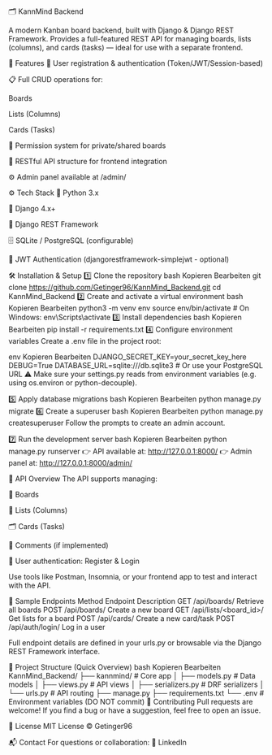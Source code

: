 🗂️ KannMind Backend




A modern Kanban board backend, built with Django & Django REST Framework.
Provides a full-featured REST API for managing boards, lists (columns), and cards (tasks) — ideal for use with a separate frontend.

🚀 Features
🔐 User registration & authentication (Token/JWT/Session-based)

📋 Full CRUD operations for:

Boards

Lists (Columns)

Cards (Tasks)

👥 Permission system for private/shared boards

🧩 RESTful API structure for frontend integration

⚙️ Admin panel available at /admin/

⚙️ Tech Stack
🐍 Python 3.x

🧬 Django 4.x+

🔌 Django REST Framework

🗄️ SQLite / PostgreSQL (configurable)

🔐 JWT Authentication (djangorestframework-simplejwt - optional)

🛠️ Installation & Setup
1️⃣ Clone the repository
bash
Kopieren
Bearbeiten
git clone https://github.com/Getinger96/KannMind_Backend.git
cd KannMind_Backend
2️⃣ Create and activate a virtual environment
bash
Kopieren
Bearbeiten
python3 -m venv env
source env/bin/activate        # On Windows: env\Scripts\activate
3️⃣ Install dependencies
bash
Kopieren
Bearbeiten
pip install -r requirements.txt
4️⃣ Configure environment variables
Create a .env file in the project root:

env
Kopieren
Bearbeiten
DJANGO_SECRET_KEY=your_secret_key_here
DEBUG=True
DATABASE_URL=sqlite:///db.sqlite3   # Or use your PostgreSQL URL
⚠️ Make sure your settings.py reads from environment variables (e.g. using os.environ or python-decouple).

5️⃣ Apply database migrations
bash
Kopieren
Bearbeiten
python manage.py migrate
6️⃣ Create a superuser
bash
Kopieren
Bearbeiten
python manage.py createsuperuser
Follow the prompts to create an admin account.

7️⃣ Run the development server
bash
Kopieren
Bearbeiten
python manage.py runserver
👉 API available at: http://127.0.0.1:8000/
👉 Admin panel at: http://127.0.0.1:8000/admin/

📖 API Overview
The API supports managing:

🧩 Boards

🧱 Lists (Columns)

🗂️ Cards (Tasks)

💬 Comments (if implemented)

👤 User authentication: Register & Login

Use tools like Postman, Insomnia, or your frontend app to test and interact with the API.

🧪 Sample Endpoints
Method	Endpoint	Description
GET	/api/boards/	Retrieve all boards
POST	/api/boards/	Create a new board
GET	/api/lists/<board_id>/	Get lists for a board
POST	/api/cards/	Create a new card/task
POST	/api/auth/login/	Log in a user

Full endpoint details are defined in your urls.py or browsable via the Django REST Framework interface.

📂 Project Structure (Quick Overview)
bash
Kopieren
Bearbeiten
KannMind_Backend/
├── kannmind/           # Core app
│   ├── models.py       # Data models
│   ├── views.py        # API views
│   ├── serializers.py  # DRF serializers
│   └── urls.py         # API routing
├── manage.py
├── requirements.txt
└── .env                # Environment variables (DO NOT commit)
🤝 Contributing
Pull requests are welcome!
If you find a bug or have a suggestion, feel free to open an issue.

📄 License
MIT License © Getinger96

📬 Contact
For questions or collaboration:
📘 LinkedIn


